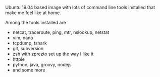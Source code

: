 Ubuntu 19.04 based image with lots of command line tools installed that make me feel like at home.

Among the tools installed are
* netcat, traceroute, ping, mtr, nslookup, netstat
* vim, nano
* tcpdump, tshark
* git, subversion
* zsh with zprezto set up the way I like it
* httpie
* python, java, groovy, nodejs
* and some more
